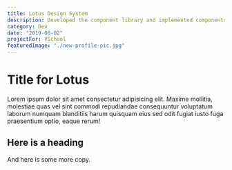 ```yaml
---
title: Lotus Design System
description: Developed the component library and implemented components across website and marketing pages.
category: Dev
date: "2019-08-02"
projectFor: VSchool
featuredImage: "./new-profile-pic.jpg"
---
```


# Title for Lotus

Lorem ipsum dolor sit amet consectetur adipisicing elit. Maxime mollitia,
molestiae quas vel sint commodi repudiandae consequuntur voluptatum laborum
numquam blanditiis harum quisquam eius sed odit fugiat iusto fuga praesentium
optio, eaque rerum!

## Here is a heading

And here is some more copy.
